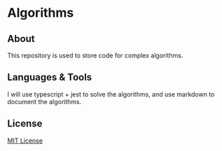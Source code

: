 # Algorithms

## About

This repository is used to store code for complex algorithms.

## Languages & Tools

I will use typescript + jest to solve the algorithms, and use markdown to document the algorithms.

## License

[MIT License](./LICENSE)
